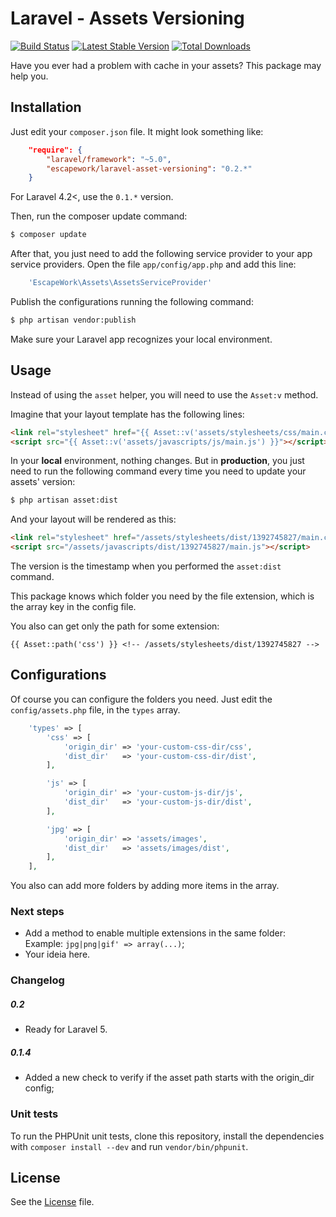 # Laravel - Assets Versioning

[![Build Status](https://travis-ci.org/EscapeWork/laravel-asset-versioning.png)](http://travis-ci.org/EscapeWork/laravel-asset-versioning) [![Latest Stable Version](https://poser.pugx.org/escapework/laravel-asset-versioning/v/stable.png)](https://packagist.org/packages/escapework/laravel-asset-versioning) [![Total Downloads](https://poser.pugx.org/escapework/laravel-asset-versioning/downloads.png)](https://packagist.org/packages/escapework/laravel-asset-versioning)

Have you ever had a problem with cache in your assets? This package may help you.

## Installation

Just edit your `composer.json` file. It might look something like:

```json
    "require": {
        "laravel/framework": "~5.0",
        "escapework/laravel-asset-versioning": "0.2.*"
    }
```

For Laravel 4.2<, use the `0.1.*` version.

Then, run the composer update command:

```bash
$ composer update
```

After that, you just need to add the following service provider to your app service providers. Open the file `app/config/app.php` and add this line:

```php
    'EscapeWork\Assets\AssetsServiceProvider'
```

Publish the configurations running the following command:

```bash
$ php artisan vendor:publish
```

Make sure your Laravel app recognizes your local environment.

## Usage

Instead of using the `asset` helper, you will need to use the `Asset:v` method.

Imagine that your layout template has the following lines:

```html
<link rel="stylesheet" href="{{ Asset::v('assets/stylesheets/css/main.css') }}" />
<script src="{{ Asset::v('assets/javascripts/js/main.js') }}"></script>
```

In your **local** environment, nothing changes. But in **production**, you just need to run the following command every time you need to update your assets' version:

```bash
$ php artisan asset:dist
```

And your layout will be rendered as this:

```html
<link rel="stylesheet" href="/assets/stylesheets/dist/1392745827/main.css" />
<script src="/assets/javascripts/dist/1392745827/main.js"></script>
```

The version is the timestamp when you performed the `asset:dist` command.

This package knows which folder you need by the file extension, which is the array key in the config file.

You also can get only the path for some extension:

```
{{ Asset::path('css') }} <!-- /assets/stylesheets/dist/1392745827 -->
```

## Configurations

Of course you can configure the folders you need. Just edit the `config/assets.php` file, in the `types` array.

```php
    'types' => [
        'css' => [
            'origin_dir' => 'your-custom-css-dir/css',
            'dist_dir'   => 'your-custom-css-dir/dist',
        ],

        'js' => [
            'origin_dir' => 'your-custom-js-dir/js',
            'dist_dir'   => 'your-custom-js-dir/dist',
        ],

        'jpg' => [
            'origin_dir' => 'assets/images',
            'dist_dir'   => 'assets/images/dist',
        ],
    ],
```

You also can add more folders by adding more items in the array.

### Next steps

* Add a method to enable multiple extensions in the same folder: Example: `jpg|png|gif' => array(...)`;
* Your ideia here.

### Changelog

##### 0.2

* Ready for Laravel 5.

##### 0.1.4

* Added a new check to verify if the asset path starts with the origin_dir config;

### Unit tests

To run the PHPUnit unit tests, clone this repository, install the dependencies with `composer install --dev` and run `vendor/bin/phpunit`.

## License

See the [License](https://github.com/EscapeWork/laravel-asset-versioning/blob/master/LICENSE) file.